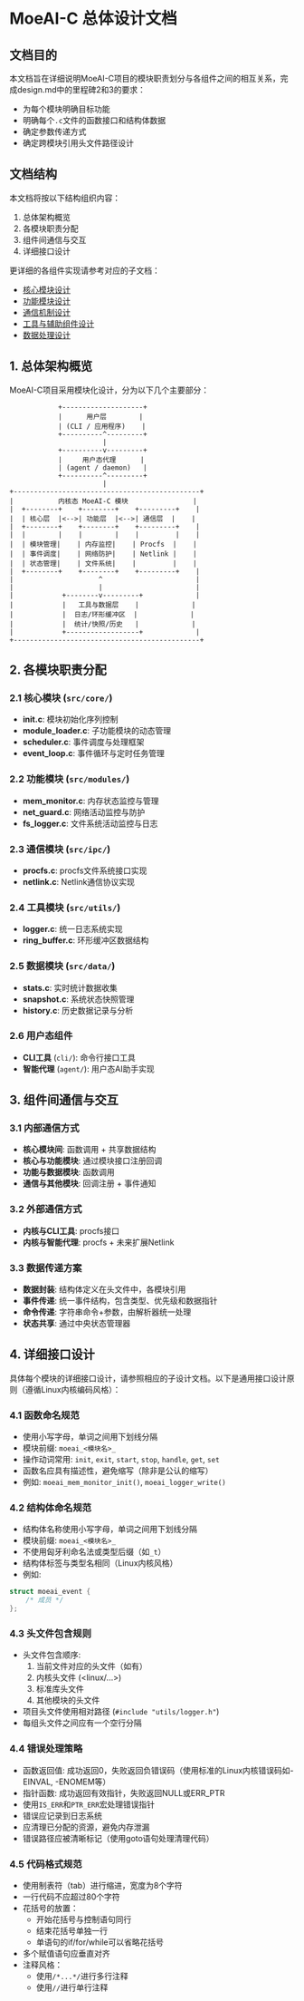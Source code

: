 # MoeAI-C 总体设计文档

## 文档目的

本文档旨在详细说明MoeAI-C项目的模块职责划分与各组件之间的相互关系，完成design.md中的里程碑2和3的要求：
- 为每个模块明确目标功能
- 明确每个`.c`文件的函数接口和结构体数据
- 确定参数传递方式
- 确定跨模块引用头文件路径设计

## 文档结构

本文档将按以下结构组织内容：
1. 总体架构概览
2. 各模块职责分配
3. 组件间通信与交互
4. 详细接口设计

更详细的各组件实现请参考对应的子文档：
- [核心模块设计](./core_design.md)
- [功能模块设计](./modules_design.md)
- [通信机制设计](./communication_design.md)
- [工具与辅助组件设计](./utils_design.md)
- [数据处理设计](./data_design.md)

## 1. 总体架构概览

MoeAI-C项目采用模块化设计，分为以下几个主要部分：

```
            +--------------------+
            |      用户层        |
            | (CLI / 应用程序)    |
            +----------^---------+
                       |
            +----------v---------+
            |     用户态代理      |
            | (agent / daemon)   |
            +----------^---------+
                       |
+----------------------------------------------+
|           内核态 MoeAI-C 模块                |
|  +--------+    +--------+    +---------+    |
|  | 核心层  |<-->| 功能层  |<-->| 通信层  |    |
|  +--------+    +--------+    +---------+    |
|  |        |    |        |    |         |    |
|  | 模块管理|    | 内存监控|    | Procfs  |    |
|  | 事件调度|    | 网络防护|    | Netlink |    |
|  | 状态管理|    | 文件系统|    |         |    |
|  +--------+    +--------+    +---------+    |
|                     ^                       |
|                     |                       |
|            +--------v---------+             |
|            |   工具与数据层    |             |
|            |  日志/环形缓冲区  |             |
|            |  统计/快照/历史   |             |
|            +------------------+             |
+----------------------------------------------+
```

## 2. 各模块职责分配

### 2.1 核心模块 (`src/core/`)

- **init.c**: 模块初始化序列控制
- **module_loader.c**: 子功能模块的动态管理
- **scheduler.c**: 事件调度与处理框架
- **event_loop.c**: 事件循环与定时任务管理

### 2.2 功能模块 (`src/modules/`)

- **mem_monitor.c**: 内存状态监控与管理
- **net_guard.c**: 网络活动监控与防护
- **fs_logger.c**: 文件系统活动监控与日志

### 2.3 通信模块 (`src/ipc/`)

- **procfs.c**: procfs文件系统接口实现
- **netlink.c**: Netlink通信协议实现

### 2.4 工具模块 (`src/utils/`)

- **logger.c**: 统一日志系统实现
- **ring_buffer.c**: 环形缓冲区数据结构

### 2.5 数据模块 (`src/data/`)

- **stats.c**: 实时统计数据收集
- **snapshot.c**: 系统状态快照管理
- **history.c**: 历史数据记录与分析

### 2.6 用户态组件

- **CLI工具** (`cli/`): 命令行接口工具
- **智能代理** (`agent/`): 用户态AI助手实现

## 3. 组件间通信与交互

### 3.1 内部通信方式

- **核心模块间**: 函数调用 + 共享数据结构
- **核心与功能模块**: 通过模块接口注册回调
- **功能与数据模块**: 函数调用
- **通信与其他模块**: 回调注册 + 事件通知

### 3.2 外部通信方式

- **内核与CLI工具**: procfs接口
- **内核与智能代理**: procfs + 未来扩展Netlink

### 3.3 数据传递方案

- **数据封装**: 结构体定义在头文件中，各模块引用
- **事件传递**: 统一事件结构，包含类型、优先级和数据指针
- **命令传递**: 字符串命令+参数，由解析器统一处理
- **状态共享**: 通过中央状态管理器

## 4. 详细接口设计

具体每个模块的详细接口设计，请参照相应的子设计文档。以下是通用接口设计原则（遵循Linux内核编码风格）：

### 4.1 函数命名规范

- 使用小写字母，单词之间用下划线分隔
- 模块前缀: `moeai_<模块名>_`
- 操作动词常用: `init`, `exit`, `start`, `stop`, `handle`, `get`, `set`
- 函数名应具有描述性，避免缩写（除非是公认的缩写）
- 例如: `moeai_mem_monitor_init()`, `moeai_logger_write()`

### 4.2 结构体命名规范

- 结构体名称使用小写字母，单词之间用下划线分隔
- 模块前缀: `moeai_<模块名>_`
- 不使用匈牙利命名法或类型后缀（如`_t`）
- 结构体标签与类型名相同（Linux内核风格）
- 例如:
```c
struct moeai_event {
    /* 成员 */
};
```

### 4.3 头文件包含规则

- 头文件包含顺序:
  1. 当前文件对应的头文件（如有）
  2. 内核头文件 (<linux/...>)
  3. 标准库头文件
  4. 其他模块的头文件
- 项目头文件使用相对路径 (`#include "utils/logger.h"`)
- 每组头文件之间应有一个空行分隔

### 4.4 错误处理策略

- 函数返回值: 成功返回0，失败返回负错误码（使用标准的Linux内核错误码如-EINVAL, -ENOMEM等）
- 指针函数: 成功返回有效指针，失败返回NULL或ERR_PTR
- 使用`IS_ERR`和`PTR_ERR`宏处理错误指针
- 错误应记录到日志系统
- 应清理已分配的资源，避免内存泄漏
- 错误路径应被清晰标记（使用goto语句处理清理代码）

### 4.5 代码格式规范

- 使用制表符（tab）进行缩进，宽度为8个字符
- 一行代码不应超过80个字符
- 花括号的放置：
  - 开始花括号与控制语句同行
  - 结束花括号单独一行
  - 单语句的if/for/while可以省略花括号
- 多个赋值语句应垂直对齐
- 注释风格：
  - 使用`/*...*/`进行多行注释
  - 使用`//`进行单行注释